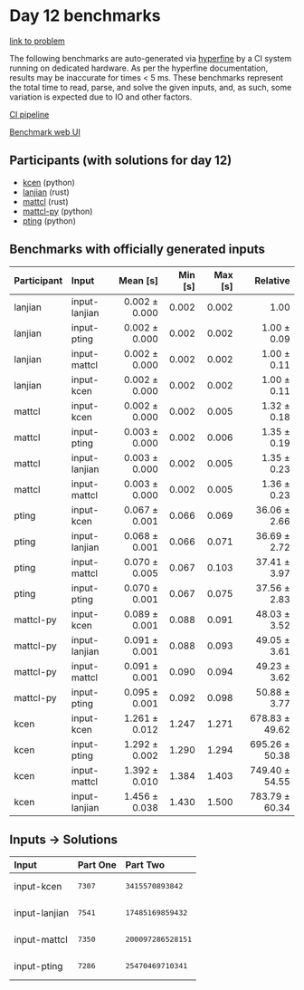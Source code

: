 # Day 12 benchmarks

[link to problem](https://adventofcode.com/2023/day/12)

The following benchmarks are auto-generated via
[hyperfine](https://github.com/sharkdp/hyperfine) by a CI system running on
dedicated hardware. As per the hyperfine documentation, results may be
inaccurate for times < 5 ms. These benchmarks represent the total time to read,
parse, and solve the given inputs, and, as such, some variation is expected due
to IO and other factors.

[CI pipeline](http://ci.papercode.net:8080/teams/main/pipelines/aoc2023)

[Benchmark web UI](https://aoc.ancalagon.black)


## Participants (with solutions for day 12)

- [kcen](https://github.com/kcen/aoc2023) (python)
- [lanjian](https://github.com/lanjian/aoc-2023) (rust)
- [mattcl](https://github.com/mattcl/aoc2023) (rust)
- [mattcl-py](https://github.com/mattcl/aoc2023-py) (python)
- [pting](https://github.com/pting/aoc2023) (python)


## Benchmarks with officially generated inputs

| Participant | Input | Mean [s] | Min [s] | Max [s] | Relative |
|:---|:---|---:|---:|---:|---:|
| lanjian | input-lanjian | 0.002 ± 0.000 | 0.002 | 0.002 | 1.00 |
| lanjian | input-pting | 0.002 ± 0.000 | 0.002 | 0.002 | 1.00 ± 0.09 |
| lanjian | input-mattcl | 0.002 ± 0.000 | 0.002 | 0.002 | 1.00 ± 0.11 |
| lanjian | input-kcen | 0.002 ± 0.000 | 0.002 | 0.002 | 1.00 ± 0.11 |
| mattcl | input-kcen | 0.002 ± 0.000 | 0.002 | 0.005 | 1.32 ± 0.18 |
| mattcl | input-pting | 0.003 ± 0.000 | 0.002 | 0.006 | 1.35 ± 0.19 |
| mattcl | input-lanjian | 0.003 ± 0.000 | 0.002 | 0.005 | 1.35 ± 0.23 |
| mattcl | input-mattcl | 0.003 ± 0.000 | 0.002 | 0.005 | 1.36 ± 0.23 |
| pting | input-kcen | 0.067 ± 0.001 | 0.066 | 0.069 | 36.06 ± 2.66 |
| pting | input-lanjian | 0.068 ± 0.001 | 0.066 | 0.071 | 36.69 ± 2.72 |
| pting | input-mattcl | 0.070 ± 0.005 | 0.067 | 0.103 | 37.41 ± 3.97 |
| pting | input-pting | 0.070 ± 0.001 | 0.067 | 0.075 | 37.56 ± 2.83 |
| mattcl-py | input-kcen | 0.089 ± 0.001 | 0.088 | 0.091 | 48.03 ± 3.52 |
| mattcl-py | input-lanjian | 0.091 ± 0.001 | 0.088 | 0.093 | 49.05 ± 3.61 |
| mattcl-py | input-mattcl | 0.091 ± 0.001 | 0.090 | 0.094 | 49.23 ± 3.62 |
| mattcl-py | input-pting | 0.095 ± 0.001 | 0.092 | 0.098 | 50.88 ± 3.77 |
| kcen | input-kcen | 1.261 ± 0.012 | 1.247 | 1.271 | 678.83 ± 49.62 |
| kcen | input-pting | 1.292 ± 0.002 | 1.290 | 1.294 | 695.26 ± 50.38 |
| kcen | input-mattcl | 1.392 ± 0.010 | 1.384 | 1.403 | 749.40 ± 54.55 |
| kcen | input-lanjian | 1.456 ± 0.038 | 1.430 | 1.500 | 783.79 ± 60.34 |


## Inputs -> Solutions

| Input | Part One | Part Two |
|:---|:---|:---|
|input-kcen|<pre>7307</pre>|<pre>3415570893842</pre>|
|input-lanjian|<pre>7541</pre>|<pre>17485169859432</pre>|
|input-mattcl|<pre>7350</pre>|<pre>200097286528151</pre>|
|input-pting|<pre>7286</pre>|<pre>25470469710341</pre>|